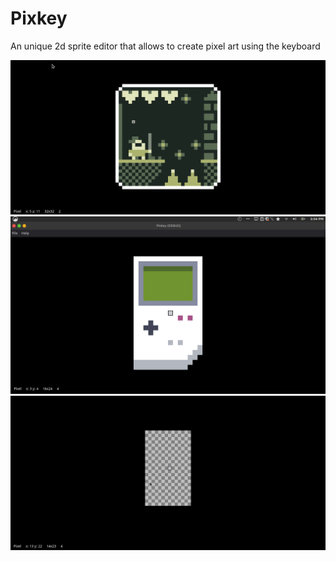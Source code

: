 # Pixkey
An unique 2d sprite editor that allows to create pixel art using the keyboard

![Alt text](screenshots/img1.gif?raw=true "Title")
![Alt text](screenshots/img3.png?raw=true "Title")
![Alt text](screenshots/img2.gif?raw=true "Title")
